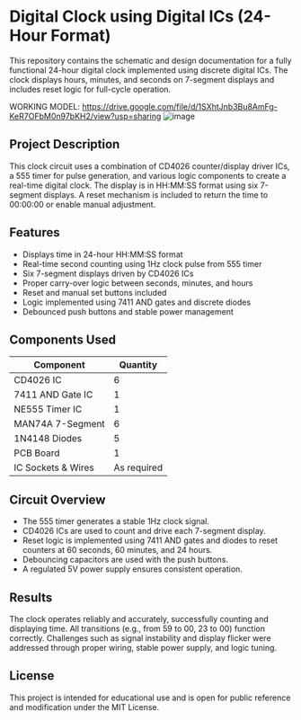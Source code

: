 # Digital Clock using Digital ICs (24-Hour Format)

This repository contains the schematic and design documentation for a fully functional 24-hour digital clock implemented using discrete digital ICs. The clock displays hours, minutes, and seconds on 7-segment displays and includes reset logic for full-cycle operation.

WORKING MODEL: https://drive.google.com/file/d/1SXhtJnb3Bu8AmFg-KeR7OFbM0n97bKH2/view?usp=sharing 
![image](https://github.com/user-attachments/assets/d539cc95-36ca-4ffb-9358-e08ec521cad8)

## Project Description

This clock circuit uses a combination of CD4026 counter/display driver ICs, a 555 timer for pulse generation, and various logic components to create a real-time digital clock. The display is in HH:MM:SS format using six 7-segment displays. A reset mechanism is included to return the time to 00:00:00 or enable manual adjustment.

## Features

- Displays time in 24-hour HH:MM:SS format
- Real-time second counting using 1Hz clock pulse from 555 timer
- Six 7-segment displays driven by CD4026 ICs
- Proper carry-over logic between seconds, minutes, and hours
- Reset and manual set buttons included
- Logic implemented using 7411 AND gates and discrete diodes
- Debounced push buttons and stable power management

## Components Used

| Component            | Quantity |
|----------------------|----------|
| CD4026 IC            | 6        |
| 7411 AND Gate IC     | 1        |
| NE555 Timer IC       | 1        |
| MAN74A 7-Segment     | 6        |
| 1N4148 Diodes        | 5        |
| PCB Board            | 1        |
| IC Sockets & Wires   | As required |

## Circuit Overview

- The 555 timer generates a stable 1Hz clock signal.
- CD4026 ICs are used to count and drive each 7-segment display.
- Reset logic is implemented using 7411 AND gates and diodes to reset counters at 60 seconds, 60 minutes, and 24 hours.
- Debouncing capacitors are used with the push buttons.
- A regulated 5V power supply ensures consistent operation.


## Results

The clock operates reliably and accurately, successfully counting and displaying time. All transitions (e.g., from 59 to 00, 23 to 00) function correctly. Challenges such as signal instability and display flicker were addressed through proper wiring, stable power supply, and logic tuning.

## License

This project is intended for educational use and is open for public reference and modification under the MIT License.


